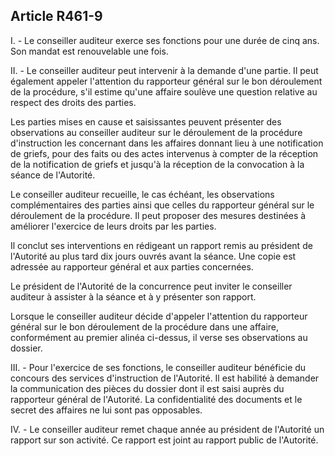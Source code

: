 Article R461-9
----
I. - Le conseiller auditeur exerce ses fonctions pour une durée de cinq ans. Son
mandat est renouvelable une fois.

II. - Le conseiller auditeur peut intervenir à la demande d'une partie. Il peut
également appeler l'attention du rapporteur général sur le bon déroulement de la
procédure, s'il estime qu'une affaire soulève une question relative au respect
des droits des parties.

Les parties mises en cause et saisissantes peuvent présenter des observations au
conseiller auditeur sur le déroulement de la procédure d'instruction les
concernant dans les affaires donnant lieu à une notification de griefs, pour des
faits ou des actes intervenus à compter de la réception de la notification de
griefs et jusqu'à la réception de la convocation à la séance de l'Autorité.

Le conseiller auditeur recueille, le cas échéant, les observations
complémentaires des parties ainsi que celles du rapporteur général sur le
déroulement de la procédure. Il peut proposer des mesures destinées à améliorer
l'exercice de leurs droits par les parties.

Il conclut ses interventions en rédigeant un rapport remis au président de
l'Autorité au plus tard dix jours ouvrés avant la séance. Une copie est adressée
au rapporteur général et aux parties concernées.

Le président de l'Autorité de la concurrence peut inviter le conseiller auditeur
à assister à la séance et à y présenter son rapport.

Lorsque le conseiller auditeur décide d'appeler l'attention du rapporteur
général sur le bon déroulement de la procédure dans une affaire, conformément au
premier alinéa ci-dessus, il verse ses observations au dossier.

III. - Pour l'exercice de ses fonctions, le conseiller auditeur bénéficie du
concours des services d'instruction de l'Autorité. Il est habilité à demander la
communication des pièces du dossier dont il est saisi auprès du rapporteur
général de l'Autorité. La confidentialité des documents et le secret des
affaires ne lui sont pas opposables.

IV. - Le conseiller auditeur remet chaque année au président de l'Autorité un
rapport sur son activité. Ce rapport est joint au rapport public de l'Autorité.
